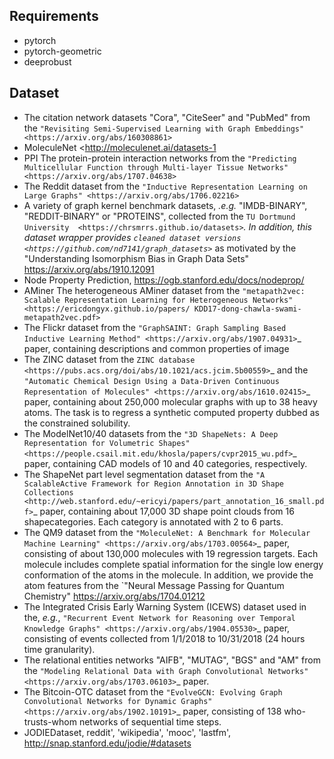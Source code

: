 ## Requirements

- pytorch
- pytorch-geometric
- deeprobust

## Dataset

- The citation network datasets "Cora", "CiteSeer" and "PubMed" from the `"Revisiting Semi-Supervised Learning with Graph Embeddings" <https://arxiv.org/abs/160308861>`
- MoleculeNet <http://moleculenet.ai/datasets-1
- PPI The protein-protein interaction networks from the `"Predicting Multicellular Function through Multi-layer Tissue Networks"  <https://arxiv.org/abs/1707.04638>`
- The Reddit dataset from the `"Inductive Representation Learning on  Large Graphs" <https://arxiv.org/abs/1706.02216>`
- A variety of graph kernel benchmark datasets, *.e.g.* "IMDB-BINARY", "REDDIT-BINARY" or "PROTEINS", collected from the `TU Dortmund University  <https://chrsmrrs.github.io/datasets>`_. In addition, this dataset wrapper provides `cleaned dataset versions <https://github.com/nd7141/graph_datasets>`_ as motivated by the "Understanding Isomorphism Bias in Graph Data Sets"  <https://arxiv.org/abs/1910.12091>
- Node Property Prediction, https://ogb.stanford.edu/docs/nodeprop/
- AMiner The heterogeneous AMiner dataset from the `"metapath2vec: Scalable Representation Learning for Heterogeneous Networks" <https://ericdongyx.github.io/papers/ KDD17-dong-chawla-swami-metapath2vec.pdf>`
- The Flickr dataset from the `"GraphSAINT: Graph Sampling Based Inductive Learning Method" <https://arxiv.org/abs/1907.04931>`_ paper,  containing descriptions and common properties of image
- The ZINC dataset from the `ZINC database <https://pubs.acs.org/doi/abs/10.1021/acs.jcim.5b00559>`_ and the `"Automatic Chemical Design Using a Data-Driven Continuous Representation of Molecules" <https://arxiv.org/abs/1610.02415>`_ paper, containing about  250,000 molecular graphs with up to 38 heavy atoms.   The task is to regress a synthetic computed property dubbed as the constrained solubility.
- The ModelNet10/40 datasets from the `"3D ShapeNets: A Deep  Representation for Volumetric Shapes"  <https://people.csail.mit.edu/khosla/papers/cvpr2015_wu.pdf>`_ paper,  containing CAD models of 10 and 40 categories, respectively.
- The ShapeNet part level segmentation dataset from the `"A ScalableActive Framework for Region Annotation in 3D Shape Collections  <http://web.stanford.edu/~ericyi/papers/part_annotation_16_small.pdf>`_ paper, containing about 17,000 3D shape point clouds from 16 shapecategories. Each category is annotated with 2 to 6 parts.
- The QM9 dataset from the `"MoleculeNet: A Benchmark for Molecular  Machine Learning" <https://arxiv.org/abs/1703.00564>`_ paper, consisting of about 130,000 molecules with 19 regression targets. Each molecule includes complete spatial information for the single low energy conformation of the atoms in the molecule. In addition, we provide the atom features from the `"Neural Message  Passing for Quantum Chemistry" <https://arxiv.org/abs/1704.01212>
- The Integrated Crisis Early Warning System (ICEWS) dataset used in the, *e.g.*, `"Recurrent Event Network for Reasoning over Temporal Knowledge Graphs" <https://arxiv.org/abs/1904.05530>`_ paper, consisting of events collected from 1/1/2018 to 10/31/2018 (24 hours time granularity).
- The relational entities networks "AIFB", "MUTAG", "BGS" and "AM" from  the `"Modeling Relational Data with Graph Convolutional Networks"  <https://arxiv.org/abs/1703.06103>`_ paper.
- The Bitcoin-OTC dataset from the `"EvolveGCN: Evolving Graph Convolutional Networks for Dynamic Graphs" <https://arxiv.org/abs/1902.10191>`_ paper, consisting of 138 who-trusts-whom networks of sequential time steps.
- JODIEDataset, reddit', 'wikipedia', 'mooc', 'lastfm', http://snap.stanford.edu/jodie/#datasets
